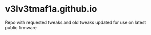 # v3lv3tmaf1a.github.io
Repo with requested tweaks and old tweaks updated for use on latest public firmware
